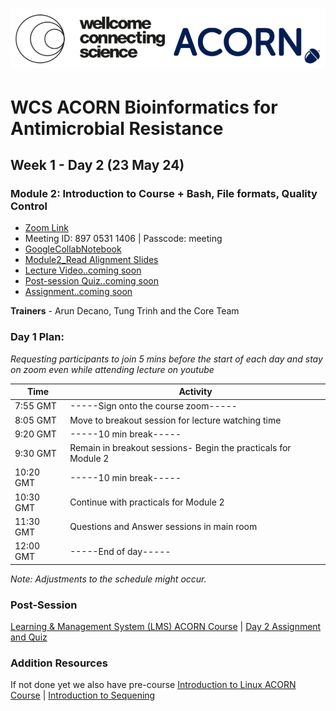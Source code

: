 # <img src="course_data/WCS_ACORN_Logo.png"/>

# WCS ACORN Bioinformatics for Antimicrobial Resistance

## Week 1 - Day 2 (23 May 24)

### Module 2: Introduction to Course + Bash, File formats, Quality Control
- [Zoom Link](https://us02web.zoom.us/j/89705311406?pwd=b1BMT0FYSGlVUjdjc0YvU3Q3aW00UT09)
- Meeting ID: 897 0531 1406 |  Passcode: meeting
- [GoogleCollabNotebook]([https://githubtocolab.com/WCSCourses/ACORN-ClinAMR/blob/main/course_data/21_May_Day_1/Module_1_ACORN_vBioinf.ipynb)
- [Module2_Read Alignment Slides](course_data/23_May_Day_2/WCS_ACORN_Course_Slides_Read_Alignment.pdf)    
- [Lecture Video..coming soon](Modules/)  
- [Post-session Quiz..coming soon](Modules/)  
- [Assignment..coming soon](Modules/)
  
**Trainers** - Arun Decano, Tung Trinh and the Core Team

### Day 1 Plan: 
*Requesting participants to join 5 mins before the start of each day and stay on zoom even while attending lecture on youtube*

| Time       | Activity                                      |
|------------|-----------------------------------------------|
| 7:55 GMT   |  -----Sign onto the course zoom-----              |
| 8:05 GMT   | Move to breakout session for lecture watching time                    |
| 9:20 GMT   | -----10 min break-----                          |
| 9:30 GMT   | Remain in breakout sessions- Begin the practicals for Module 2                   |
| 10:20 GMT  | -----10 min break-----                          |
| 10:30 GMT  | Continue with practicals for Module 2         |
| 11:30 GMT  | Questions and Answer sessions in main room    |
| 12:00 GMT  | -----End of day-----                                |

*Note: Adjustments to the schedule might occur.*

### Post-Session 
[Learning & Management System (LMS) ACORN Course]([#](https://lms.wellcomeconnectingscience.org/course/view.php?id=164)) | [Day 2 Assignment and Quiz](#) 

### Addition Resources
If not done yet we also have pre-course [Introduction to Linux ACORN Course](#https://lms.wellcomeconnectingscience.org/course/view.php?id=165) | [Introduction to Sequening](#) 

